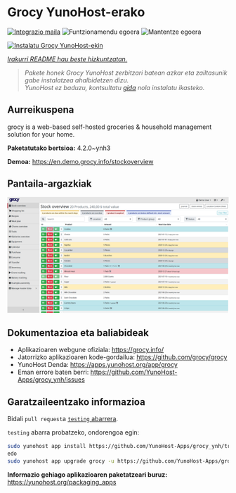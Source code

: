 <!--
Ohart ongi: README hau automatikoki sortu da <https://github.com/YunoHost/apps/tree/master/tools/readme_generator>ri esker
EZ editatu eskuz.
-->

# Grocy YunoHost-erako

[![Integrazio maila](https://dash.yunohost.org/integration/grocy.svg)](https://ci-apps.yunohost.org/ci/apps/grocy/) ![Funtzionamendu egoera](https://ci-apps.yunohost.org/ci/badges/grocy.status.svg) ![Mantentze egoera](https://ci-apps.yunohost.org/ci/badges/grocy.maintain.svg)

[![Instalatu Grocy YunoHost-ekin](https://install-app.yunohost.org/install-with-yunohost.svg)](https://install-app.yunohost.org/?app=grocy)

*[Irakurri README hau beste hizkuntzatan.](./ALL_README.md)*

> *Pakete honek Grocy YunoHost zerbitzari batean azkar eta zailtasunik gabe instalatzea ahalbidetzen dizu.*  
> *YunoHost ez baduzu, kontsultatu [gida](https://yunohost.org/install) nola instalatu ikasteko.*

## Aurreikuspena

grocy is a web-based self-hosted groceries & household management solution for your home.

**Paketatutako bertsioa:** 4.2.0~ynh3

**Demoa:** <https://en.demo.grocy.info/stockoverview>

## Pantaila-argazkiak

![Grocy(r)en pantaila-argazkia](./doc/screenshots/stock-en.png)

## Dokumentazioa eta baliabideak

- Aplikazioaren webgune ofiziala: <https://grocy.info/>
- Jatorrizko aplikazioaren kode-gordailua: <https://github.com/grocy/grocy>
- YunoHost Denda: <https://apps.yunohost.org/app/grocy>
- Eman errore baten berri: <https://github.com/YunoHost-Apps/grocy_ynh/issues>

## Garatzaileentzako informazioa

Bidali `pull request`a [`testing` abarrera](https://github.com/YunoHost-Apps/grocy_ynh/tree/testing).

`testing` abarra probatzeko, ondorengoa egin:

```bash
sudo yunohost app install https://github.com/YunoHost-Apps/grocy_ynh/tree/testing --debug
edo
sudo yunohost app upgrade grocy -u https://github.com/YunoHost-Apps/grocy_ynh/tree/testing --debug
```

**Informazio gehiago aplikazioaren paketatzeari buruz:** <https://yunohost.org/packaging_apps>
